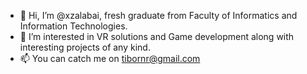 - 👋 Hi, I’m @xzalabai, fresh graduate from Faculty of Informatics and Information Technologies.
- 👀 I’m interested in VR solutions and Game development along with interesting projects of any kind.
- 📫 You can catch me on tibornr@gmail.com
